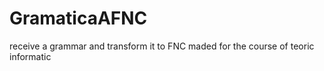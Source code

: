 # GramaticaAFNC
receive a grammar and transform it to FNC
maded for the course of teoric informatic
